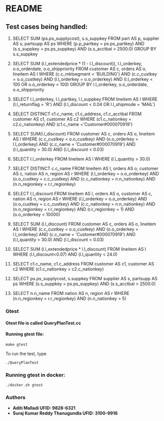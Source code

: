 # README
## Test cases being handled:

1. SELECT SUM (ps.ps_supplycost), s.s_suppkey 
FROM part AS p, supplier AS s, partsupp AS ps 
WHERE (p.p_partkey = ps.ps_partkey) AND (s.s_suppkey = ps.ps_suppkey) AND (s.s_acctbal > 2500.0) 
GROUP BY s.s_suppkey
	
2. SELECT SUM (l.l_extendedprice * (1 - l.l_discount)), l.l_orderkey, o.o_orderdate, o.o_shippriority
FROM customer AS c, orders AS o, lineitem AS l 
WHERE (c.c_mktsegment = 'BUILDING') AND (c.c_custkey = o.o_custkey) AND (l.l_orderkey = o.o_orderkey) AND (l.l_orderkey < 100 OR o.o_orderkey < 100)
GROUP BY l.l_orderkey, o.o_orderdate, o.o_shippriority

3. SELECT l.l_orderkey, l.l_partkey, l.l_suppkey 
FROM lineitem AS l 
WHERE (l.l_returnflag = 'R') AND (l.l_discount < 0.04 OR l.l_shipmode = 'MAIL')

4. SELECT DISTINCT c1.c_name, c1.c_address, c1.c_acctbal 
FROM customer AS c1, customer AS c2 
WHERE (c1.c_nationkey = c2.c_nationkey) AND (c1.c_name ='Customer#000070919')

5. SELECT SUM(l.l_discount) 
FROM customer AS c, orders AS o, lineitem AS l
WHERE (c.c_custkey = o.o_custkey) AND (o.o_orderkey = l.l_orderkey) AND (c.c_name = 'Customer#000070919') AND (l.l_quantity > 30.0) AND (l.l_discount < 0.03)


6. SELECT l.l_orderkey 
FROM lineitem AS l 
WHERE (l.l_quantity > 30.0)


7. SELECT DISTINCT c.c_name 
FROM lineitem AS l, orders AS o, customer AS c, nation AS n, region AS r 
WHERE (l.l_orderkey = o.o_orderkey) AND (o.o_custkey = c.c_custkey) AND (c.c_nationkey = n.n_nationkey) AND (n.n_regionkey = r.r_regionkey)


8. SELECT l.l_discount 
FROM lineitem AS l, orders AS o, customer AS c, nation AS n, region AS r 
WHERE (l.l_orderkey = o.o_orderkey) AND (o.o_custkey = c.c_custkey) AND (c.c_nationkey = n.n_nationkey) AND (n.n_regionkey = r.r_regionkey) AND (r.r_regionkey = 1) AND (o.o_orderkey < 10000)


9. SELECT SUM (l.l_discount) 
FROM customer AS c, orders AS o, lineitem AS l
WHERE (c.c_custkey = o.o_custkey) AND (o.o_orderkey = l.l_orderkey) AND (c.c_name = 'Customer#000070919') AND (l.l_quantity > 30.0) AND (l.l_discount < 0.03)


10. SELECT SUM (l.l_extendedprice * l.l_discount) 
FROM lineitem AS l 
WHERE (l.l_discount<0.07) AND (l.l_quantity < 24.0)


11. SELECT c1.c_name, c1.c_address 
FROM customer AS c1, customer AS c2 
WHERE (c1.c_nationkey = c2.c_nationkey)


12. SELECT ps.ps_supplycost, s.suppkey 
FROM supplier AS s, partsupp AS ps 
WHERE (s.s_suppkey = ps.ps_suppkey) AND (s.s_acctbal > 2500.0)

13. SELECT n.n_name
FROM nation AS n, region AS r
WHERE (n.n_regionkey = r.r_regionkey) AND (n.n_nationkey > 5)

### Gtest
#### Gtest file is called QueryPlanTest.cc
#### Running gtest file:

```make gtest```

To run the test, type

```./QueryPlanTest```

### Running gtest in docker:
```./docker.sh gtest```



### Authors

* **Aditi Malladi UFID: 9828-6321**
* **Suraj Kumar Reddy Thanugundla UFID: 3100-9916**
